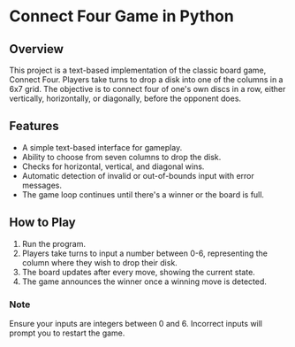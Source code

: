 # Connect Four Game in Python

## Overview
This project is a text-based implementation of the classic board game, Connect Four. Players take turns to drop a disk into one of the columns in a 6x7 grid. The objective is to connect four of one's own discs in a row, either vertically, horizontally, or diagonally, before the opponent does.

## Features
- A simple text-based interface for gameplay.
- Ability to choose from seven columns to drop the disk.
- Checks for horizontal, vertical, and diagonal wins.
- Automatic detection of invalid or out-of-bounds input with error messages.
- The game loop continues until there's a winner or the board is full.

## How to Play
1. Run the program.
2. Players take turns to input a number between 0-6, representing the column where they wish to drop their disk.
3. The board updates after every move, showing the current state.
4. The game announces the winner once a winning move is detected.

### Note
Ensure your inputs are integers between 0 and 6. Incorrect inputs will prompt you to restart the game.
